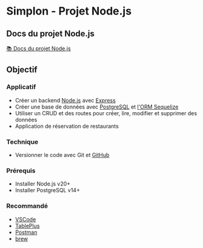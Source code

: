 # Simplon - Projet Node.js

## Docs du projet Node.js

[📚 Docs du projet Node.js](/docs/README.md)

## Objectif

### Applicatif

- Créer un backend [Node.js](https://nodejs.org/en) avec [Express](https://expressjs.com)
- Créer une base de données avec [PostgreSQL](https://www.postgresql.org/) et [l'ORM Sequelize](https://sequelize.org/)
- Utiliser un CRUD et des routes pour créer, lire, modifier et supprimer des données
- Application de réservation de restaurants

### Technique

- Versionner le code avec Git et [GitHub](https://github.com)

### Prérequis

- Installer Node.js v20+
- Installer PostgreSQL v14+

### Recommandé

- [VSCode](https://code.visualstudio.com/)
- [TablePlus](https://tableplus.com/)
- [Postman](https://www.postman.com/downloads/)
- [brew](https://brew.sh)
